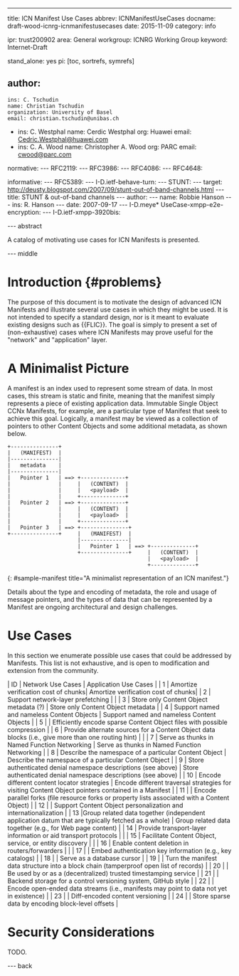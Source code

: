 ---
title: ICN Manifest Use Cases
abbrev: ICNManifestUseCases
docname: draft-wood-icnrg-icnmanifestusecases
date: 2015-11-09
category: info

ipr: trust200902
area: General
workgroup: ICNRG Working Group
keyword: Internet-Draft

stand_alone: yes
pi: [toc, sortrefs, symrefs]

author:
 -
    ins: C. Tschudin
    name: Christian Tschudin
    organization: University of Basel
    email: christian.tschudin@unibas.ch
 -
    ins: C. Westphal
    name: Cerdic Westphal
    org: Huawei
    email: Cedric.Westphal@huawei.com
 -
   ins: C. A. Wood
   name: Christopher A. Wood
   org: PARC
   email: cwood@parc.com

normative:
---  RFC2119:
---  RFC3986:
---  RFC4086:
---  RFC4648:

informative:
---  RFC5389:
---  I-D.ietf-behave-turn:
---  STUNT:
---    target: http://deusty.blogspot.com/2007/09/stunt-out-of-band-channels.html
---    title: STUNT & out-of-band channels
---    author:
---      name: Robbie Hanson
---      ins: R. Hanson
---    date: 2007-09-17
---  I-D.meye* UseCase-xmpp-e2e-encryption:
---  I-D.ietf-xmpp-3920bis:

--- abstract

A catalog of motivating use cases for ICN Manifests is presented.

--- middle

Introduction        {#problems}
============

The purpose of this document is to motivate the design of advanced ICN Manifests and
illustrate several use cases in which they might be used. It is not intended
to specify a standard design, nor is it meant to evaluate existing designs such as {{FLIC}}.
The goal is simply to present a set of (non-exhaustive) cases where ICN Manifests
may prove useful for the "network" and "application" layer.

A Minimalist Picture
====================

A manifest is an index used to represent some stream of data. In most cases, this stream
is static and finite, meaning that the manifest simply represents a piece of existing
application data. Immutable Single Object CCNx Manifests, for example, are a particular type of Manifest
that seek to achieve this goal. Logically, a manifest may be viewed as a collection
of pointers to other Content Objects and some additional metadata, as shown below.

~~~
+---------------+
|   (MANIFEST)  |
|---------------|
|   metadata    |
|---------------|
|   Pointer 1   | ==> +--------------+
|               |     |   (CONTENT)  |
|               |     |   <payload>  |
|               |     +--------------+
|   Pointer 2   | ==> +--------------+
|               |     |   (CONTENT)  |
|               |     |   <payload>  |
|               |     +--------------+
|   Pointer 3   | ==> +---------------+
+---------------+     |   (MANIFEST)  |
                      |---------------|
                      |   Pointer 1   | ==> +--------------+
                      +---------------+     |   (CONTENT)  |
                                            |   <payload>  |
                                            +--------------+
~~~
{: #sample-manifest title="A minimalist representation of an ICN manifest."}

Details about the type and encoding of metadata, the role and usage of message
pointers, and the types of data that can be represented by a Manifest are ongoing
architectural and design challenges.

# Use Cases

In this section we enumerate possible use cases that could be addressed by Manifests.
This list is not exhaustive, and is open to modification and extension from the
community.

| ID | Network Use Cases        | Application Use Cases       |
| 1 | Amortize verification cost of chunks| Amortize verification cost of chunks|
| 2 | Support network-layer prefetching |  |
| 3 | Store only Content Object metadata (?) | Store only Content Object metadata |
| 4 | Support named and nameless Content Objects | Support named and nameless Content Objects |
| 5 | | Efficiently encode sparse Content Object files with possible compression |
| 6 | Provide alternate sources for a Content Object data blocks (i.e., give more than one routing hint) | |
| 7 | Serve as thunks in Named Function Networking | Serve as thunks in Named Function Networking |
| 8 | Describe the namespace of a particular Content Object | Describe the namespace of a particular Content Object |
| 9 | Store authenticated denial namespace descriptions (see above) | Store authenticated denial namespace descriptions (see above) |
| 10 | Encode different content locator strategies | Encode different traversal strategies for visiting Content Object pointers contained in a Manifest |
| 11 | | Encode parallel forks (file resource forks or property lists associated with a Content Object) |
| 12 | | Support Content Object personalization and internationalization |
| 13 |Group related data together (independent application datum that are typically fetched as a whole) | Group related data together (e.g., for Web page content) |
| 14 | Provide transport-layer information or aid transport protocols | |
| 15 | Facilitate Content Object, service, or entity discovery | |
| 16 | Enable content deletion in routers/forwarders | |
| 17 | | Embed authentication key information (e.g., key catalogs) |
| 18 | | Serve as a database cursor |
| 19 | | Turn the manifest data structure into a block chain (tamperproof open list of records) |
| 20 | | Be used by or as a (decentralized) trusted timestamping service |
| 21 | | Backend storage for a control versioning system, GitHub style |
| 22 | | Encode open-ended data streams (i.e., manifests may point to data not yet in existence) |
| 23 | | Diff-encoded content versioning |
| 24 | | Store sparse data by encoding block-level offsets |

Security Considerations
=======================

TODO.

--- back
